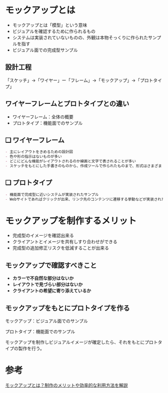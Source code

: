 # モックアップとは

- モックアップとは「模型」という意味
- ビジュアルを確認するために作られるもの
- システムは実装されていないものの、外観は本物そっくりに作られたサンプルを指す
- ビジュアル面での完成型サンプル

## 設計工程

「スケッチ」→「ワイヤー」ー「フレーム」→「モックアップ」→「プロトタイプ」
<br>

## ワイヤーフレームとプロトタイプとの違い

- ワイヤーフレーム：全体の概要
- プロトタイプ：機能面でのサンプル

## ❏ ワイヤーフレーム

```markdown
- 主にレイアウトをきめるための設計図
- 色や形の指示はないものが多い
- どこにどんな機能がレイアウトされるのか線画と文字で表されることが多い
- スケッチをもとにした手書きのものから、作成ツールで作られたものまで、形式はさまざま

```
## ❏ プロトタイプ

```markdown
- 機能面で完成型に近いシステムが実装されたサンプル
- Webサイトであればクリックが出来、リンク先のコンテンツに遷移する挙動などが実装されたもの
```

# モックアップを制作するメリット

- 完成型のイメージを確認出来る
- クライアントとイメージを共有しすり合わせができる
- 完成型の追加修正リスクを低減することが出来る

## **モックアップで確認すべきこと**

- **カラーで不自然な部分はないか**
- **レイアウトで見づらい部分はないか**
- **クライアントの希望に寄り添えているか**

## モックアップをもとにプロトタイプを作る

モックアップ：ビジュアル面でのサンプル

プロトタイプ：機能面でのサンプル

モックアップを制作しビジュアルイメージが確定したら、それをもとにプロトタイプの製作を行う。

# 参考

[モックアップとは？制作のメリットや効率的な利用方法を解説](https://cacoo.com/ja/blog/what-is-a-mock-up/)
